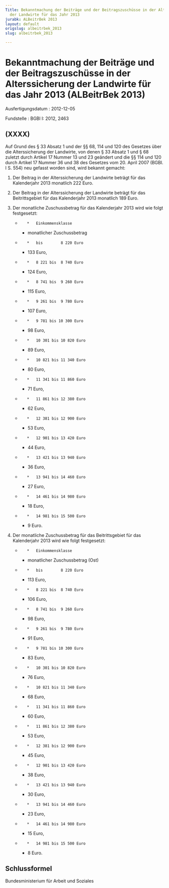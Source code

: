 ```yaml
---
Title: Bekanntmachung der Beiträge und der Beitragszuschüsse in der Alterssicherung
  der Landwirte für das Jahr 2013
jurabk: ALBeitrBek 2013
layout: default
origslug: albeitrbek_2013
slug: albeitrbek_2013

---
```


# Bekanntmachung der Beiträge und der Beitragszuschüsse in der Alterssicherung der Landwirte für das Jahr 2013 (ALBeitrBek 2013)

Ausfertigungsdatum
:   2012-12-05

Fundstelle
:   BGBl I: 2012, 2463


## (XXXX)

Auf Grund des § 33 Absatz 1 und der §§ 68, 114 und 120 des Gesetzes
über die Alterssicherung der Landwirte, von denen § 33 Absatz 1 und §
68 zuletzt durch Artikel 17 Nummer 13 und 23 geändert und die §§ 114
und 120 durch Artikel 17 Nummer 36 und 38 des Gesetzes vom 20. April
2007 (BGBl. I S. 554) neu gefasst worden sind, wird bekannt gemacht:


1.  Der Beitrag in der Alterssicherung der Landwirte beträgt für das
    Kalenderjahr 2013 monatlich 222 Euro.


2.  Der Beitrag in der Alterssicherung der Landwirte beträgt für das
    Beitrittsgebiet für das Kalenderjahr 2013 monatlich 189 Euro.


3.  Der monatliche Zuschussbetrag für das Kalenderjahr 2013 wird wie folgt
    festgesetzt:

    *        *   Einkommensklasse

        *   monatlicher
            Zuschussbetrag


    *        *   bis        8 220 Euro

        *   133 Euro,


    *        *   8 221 bis  8 740 Euro

        *   124 Euro,


    *        *   8 741 bis  9 260 Euro

        *   115 Euro,


    *        *   9 261 bis  9 780 Euro

        *   107 Euro,


    *        *   9 781 bis 10 300 Euro

        *   98 Euro,


    *        *   10 301 bis 10 820 Euro

        *   89 Euro,


    *        *   10 821 bis 11 340 Euro

        *   80 Euro,


    *        *   11 341 bis 11 860 Euro

        *   71 Euro,


    *        *   11 861 bis 12 380 Euro

        *   62 Euro,


    *        *   12 381 bis 12 900 Euro

        *   53 Euro,


    *        *   12 901 bis 13 420 Euro

        *   44 Euro,


    *        *   13 421 bis 13 940 Euro

        *   36 Euro,


    *        *   13 941 bis 14 460 Euro

        *   27 Euro,


    *        *   14 461 bis 14 980 Euro

        *   18 Euro,


    *        *   14 981 bis 15 500 Euro

        *   9 Euro.





4.  Der monatliche Zuschussbetrag für das Beitrittsgebiet für das
    Kalenderjahr 2013 wird wie folgt festgesetzt:

    *        *   Einkommensklasse

        *   monatlicher
            Zuschussbetrag
            (Ost)


    *        *   bis        8 220 Euro

        *   113 Euro,


    *        *   8 221 bis  8 740 Euro

        *   106 Euro,


    *        *   8 741 bis  9 260 Euro

        *   98 Euro,


    *        *   9 261 bis  9 780 Euro

        *   91 Euro,


    *        *   9 781 bis 10 300 Euro

        *   83 Euro,


    *        *   10 301 bis 10 820 Euro

        *   76 Euro,


    *        *   10 821 bis 11 340 Euro

        *   68 Euro,


    *        *   11 341 bis 11 860 Euro

        *   60 Euro,


    *        *   11 861 bis 12 380 Euro

        *   53 Euro,


    *        *   12 381 bis 12 900 Euro

        *   45 Euro,


    *        *   12 901 bis 13 420 Euro

        *   38 Euro,


    *        *   13 421 bis 13 940 Euro

        *   30 Euro,


    *        *   13 941 bis 14 460 Euro

        *   23 Euro,


    *        *   14 461 bis 14 980 Euro

        *   15 Euro,


    *        *   14 981 bis 15 500 Euro

        *   8 Euro.








## Schlussformel

Bundesministerium für Arbeit und Soziales

